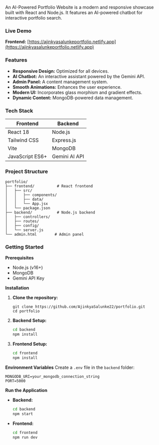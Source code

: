 An AI-Powered Portfolio Website is a modern and responsive showcase built with React and Node.js. It features an AI-powered chatbot for interactive portfolio search.

### **Live Demo**
**Frontend:** [https://ajinkyasalunkeportfolio.netlify.app](https://ajinkyasalunkeportfolio.netlify.app)

### **Features**
*   **Responsive Design:** Optimized for all devices.
*   **AI Chatbot:** An interactive assistant powered by the Gemini API.
*   **Admin Panel:** A content management system.
*   **Smooth Animations:** Enhances the user experience.
*   **Modern UI:** Incorporates glass morphism and gradient effects.
*   **Dynamic Content:** MongoDB-powered data management.

### **Tech Stack**

| Frontend | Backend |
| --- | --- |
| React 18 | Node.js |
| Tailwind CSS | Express.js |
| Vite | MongoDB |
| JavaScript ES6+ | Gemini AI API |

### **Project Structure**
```
portfolio/
├── frontend/          # React frontend
│   ├── src/
│   │   ├── components/
│   │   ├── data/
│   │   └── App.jsx
│   └── package.json
├── backend/           # Node.js backend
│   ├── controllers/
│   ├── routes/
│   ├── config/
│   └── server.js
└── admin.html        # Admin panel
```

### **Getting Started**

**Prerequisites**
*   Node.js (v16+)
*   MongoDB
*   Gemini API Key

**Installation**
1.  **Clone the repository:**
    ```
    git clone https://github.com/AjinkyaSalunke22/portfolio.git
    cd portfolio
    ```
2.  **Backend Setup:**
    ```bash
    cd backend
    npm install
    ```
3.  **Frontend Setup:**
    ```bash
    cd frontend
    npm install
    ```

**Environment Variables**
Create a `.env` file in the `backend` folder:
```env
MONGODB_URI=your_mongodb_connection_string
PORT=5000
```

**Run the Application**
*   **Backend:**
    ```bash
    cd backend
    npm start
    ```
*   **Frontend:**
    ```bash
    cd frontend
    npm run dev
    ```
